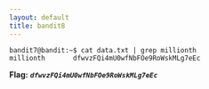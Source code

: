 ```yaml
---
layout: default
title: bandit8
---
```




```
bandit7@bandit:~$ cat data.txt | grep millionth
millionth       dfwvzFQi4mU0wfNbFOe9RoWskMLg7eEc
```

**Flag:** ***`dfwvzFQi4mU0wfNbFOe9RoWskMLg7eEc`*** 

